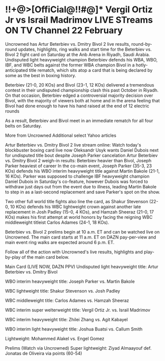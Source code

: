 # !!+@>[OffiCial@!!#@]* Vergil Ortiz Jr vs Israil Madrimov LIVE STreams ON TV Channel 22 February

Uncrowned has Artur Beterbiev vs. Dmitry Bivol 2 live results, round-by-round updates, highlights, ring walks and start time for the Beterbiev vs. Bivol 2 fight card on Saturday at the Anb Arena in Riyadh, Saudi Arabia. Undisputed light heavyweight champion Beterbiev defends his WBA, WBO, IBF, and WBC belts against the former WBA champion Bivol in a hotly-anticipated title rematch, which sits atop a card that is being declared by some as the best in boxing history.

Beterbiev (21-0, 20 KOs) and Bivol (23-1, 12 KOs) delivered a tremendous contest in their undisputed championship clash this past October in Riyadh. On that occasion, Beterbiev edged a controversial majority decision over Bivol, with the majority of viewers both at home and in the arena feeling that Bivol had done enough to have his hand raised at the end of 12 electric rounds

As a result, Beterbiev and Bivol meet in an immediate rematch for all four belts on Saturday.

More from Uncrowned
Additional select Yahoo articles

Artur Beterbiev vs. Dmitry Bivol 2 live stream online: Watch today's blockbuster boxing card live now
Oleksandr Usyk wants Daniel Dubois next for undisputed title bout despite Joseph Parker cancelation
Artur Beterbiev vs. Dmitry Bivol 2 weigh-in results: Beterbiev heavier than Bivol, Joseph Parker heaviest of career
In the co-main event, Joseph Parker (35-3, 23 KOs) defends his WBO interim heavyweight title against Martin Bakole (21-1, 16 KOs). Parker was supposed to challenge IBF heavyweight champion Daniel Dubois in Saturday's co-feature, however Dubois was forced to withdraw just days out from the event due to illness, leading Martin Bakole to step in as a last-second replacement and save Parker's spot on the show.

Two other full world title fights also line the card, as Shakur Stevenson (22-0, 10 KOs) defends his WBC lightweight crown against another late replacement in Josh Padley (15-0, 4 KOs), and Hamzah Sheeraz (21-0, 17 KOs) makes his first attempt at world honors by facing the reigning WBC middleweight titleist Carlos Adames (24-1, 18 KOs).

Beterbiev vs. Bivol 2 prelims begin at 10 a.m. ET and can be watched live on Uncrowned. The main card starts at 11 a.m. ET on DAZN pay-per-view and main event ring walks are expected around 6 p.m. ET.

Follow all of the action with Uncrowned's live results, highlights and play-by-play of the main card below.

Main Card (LIVE NOW, DAZN PPV)
Undisputed light heavyweight title: Artur Beterbiev vs. Dmitry Bivol

WBO interim heavyweight title: Joseph Parker vs. Martin Bakole

WBC lightweight title: Shakur Stevenson vs. Josh Padley

WBC middleweight title: Carlos Adames vs. Hamzah Sheeraz

WBC interim super welterweight title: Vergil Ortiz Jr. vs. Israil Madrimov

WBC interim heavyweight title: Zhilei Zhang vs. Agit Kabayel

WBO interim light heavyweight title: Joshua Buatsi vs. Callum Smith

Lightweight: Mohammed Alakel vs. Engel Gomez

Prelims (Watch via Uncrowned)
Super lightweight: Ziyad Almaayouf def. Jonatas de Oliveira via points (60-54)
